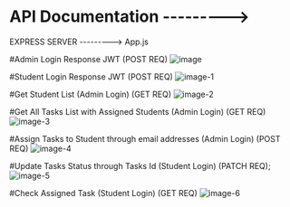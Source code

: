 # API Documentation --------->

EXPRESS SERVER ---------> App.js

#Admin Login Response JWT (POST REQ)
![image](https://github.com/ashu-sh/Student-management-api/assets/102554445/49712e3d-4af9-4e2f-8f90-464ac6f63bdc)

#Student Login Response JWT (POST REQ) 
![image-1](https://github.com/ashu-sh/Student-management-api/assets/102554445/105dd8f4-b74b-4c1d-b1cd-6f75907bf2d5)

#Get Student List (Admin Login) (GET REQ)
![image-2](https://github.com/ashu-sh/Student-management-api/assets/102554445/4a1b37e1-f9e8-4cad-87a4-12ab18242ff6)

#Get All Tasks List with Assigned Students (Admin Login) (GET REQ)
![image-3](https://github.com/ashu-sh/Student-management-api/assets/102554445/a1d6ea8b-1878-4674-82f7-21e85df5179a)

#Assign Tasks to Student through email addresses (Admin Login) (POST REQ)
![image-4](https://github.com/ashu-sh/Student-management-api/assets/102554445/7b222b94-ec9f-4ada-b822-a721e96173d2)

#Update Tasks Status through Tasks Id (Student Login) (PATCH REQ);
![image-5](https://github.com/ashu-sh/Student-management-api/assets/102554445/df83a25e-85d1-44a3-b9c2-2d3e6e3e479f)

#Check Assigned Task (Student Login) (GET REQ)
![image-6](https://github.com/ashu-sh/Student-management-api/assets/102554445/5ca59fbd-6da2-48e2-9bf3-5d83212e4bf6)

